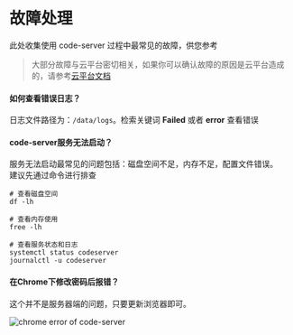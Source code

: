 # 故障处理

此处收集使用 code-server 过程中最常见的故障，供您参考

> 大部分故障与云平台密切相关，如果你可以确认故障的原因是云平台造成的，请参考[云平台文档](https://support.websoft9.com/docs/faq/zh/tech-instance.html)

#### 如何查看错误日志？

日志文件路径为：`/data/logs`。检索关键词 **Failed** 或者 **error** 查看错误

#### code-server服务无法启动？

服务无法启动最常见的问题包括：磁盘空间不足，内存不足，配置文件错误。  
建议先通过命令进行排查  

```shell
# 查看磁盘空间
df -lh

# 查看内存使用
free -lh

# 查看服务状态和日志
systemctl status codeserver
journalctl -u codeserver
```

#### 在Chrome下修改密码后报错？

这个并不是服务器端的问题，只要更新浏览器即可。

![chrome error of code-server](https://libs.websoft9.com/Websoft9/DocsPicture/zh/codeserver/codeserver-chromeerror-websoft9.png)

